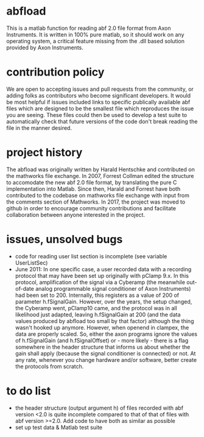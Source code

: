 # abfload 
This is a matlab function for reading abf 2.0 file format from Axon Instruments.  It is written in 100% pure matlab, so it should work on any operating system, a critical feature missing from the .dll based solution provided by Axon Instruments.

# contribution policy
We are open to accepting issues and pull requests from the community, or adding folks as contributors who become significant developers.  It would be most helpful if issues included links to specific publically available abf files which are designed to be the smallest file which reproduces the issue you are seeing.  These files could then be used to develop a test suite to automatically check that future versions of the code don't break reading the file in the manner desired. 

# project history
The abfload was originally written by Harald Hentschke and contributed on the mathworks file exchange.  In 2007, Forrest Collman edited the structure to accomodate the new abf 2.0 file format, by translating the pure C implementation into Matlab.  Since then, Harald and Forrest have both contributed to the codebase on mathworks file exchange with input from the comments section of Mathworks.  In 2017, the project was moved to github in order to encourage community contributions and facilitate collaboration between anyone interested in the project.

# issues, unsolved bugs
- code for reading user list section is incomplete (see variable UserListSec)
- June 2011: In one specific case, a user recorded data with a recording protocol that may have been set up originally with pClamp 9.x. In this protocol, amplification of the signal via a Cyberamp (the meanwhile out-of-date analog programmable signal conditioner of Axon Instruments) had been set to 200. Internally, this registers as a value of 200 of parameter h.fSignalGain. However, over the years, the setup changed, the Cyberamp went, pClamp10 came, and the protocol was in all likelihood just adapted, leaving h.fSignalGain at 200 (and the data values produced by abfload too small by that factor) although the thing wasn't hooked up anymore. However, when openend in clampex, the data are properly scaled. So, either the axon programs ignore the values of h.fSignalGain (and h.fSignalOffset) or - more likely - there is a flag somewhere in the header structure that informs us about whether the gain shall apply (because the signal conditioner is connected) or not. At any rate, whenever you change hardware and/or software, better create the protocols from scratch.

# to do list
- the header structure (output argument h) of files recorded with abf version <2.0 is quite incomplete compared to that of that of files with abf version >=2.0. Add code to have both as similar as possible
- set up test data & Matlab test suite
